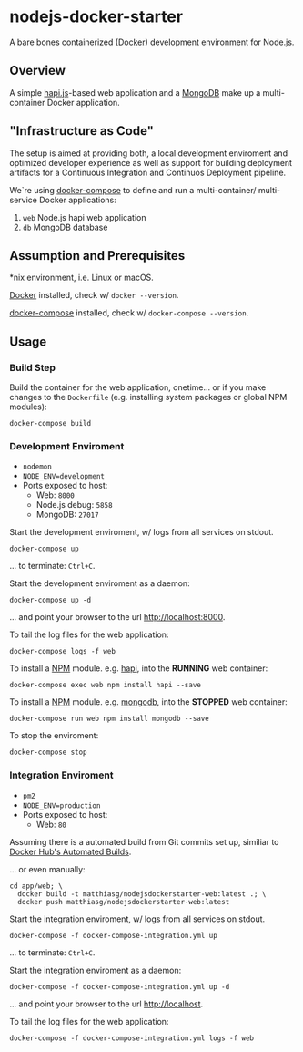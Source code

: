 # nodejs-docker-starter

A bare bones containerized ([Docker][Docker]) development environment for Node.js.

## Overview

A simple [hapi.js](https://hapijs.com)-based web application and a [MongoDB](https://www.mongodb.com/) make up a multi-container Docker application.

## "Infrastructure as Code"

The setup is aimed at providing both, a local development enviroment and optimized developer experience as well as support for building deployment artifacts for a Continuous Integration and Continuos Deployment pipeline.

We`re using [docker-compose](https://docs.docker.com/compose/) to define and run a multi-container/ multi-service Docker applications:

1. `web` Node.js hapi web application
2. `db` MongoDB database

## Assumption and Prerequisites

*nix environment, i.e. Linux or macOS.

[Docker][Docker] installed, check w/ `docker --version`.

[docker-compose](https://docs.docker.com/compose/) installed, check w/ `docker-compose --version`.

## Usage

### Build Step

Build the container for the web application, onetime... or if you make changes to the `Dockerfile` (e.g. installing system packages or global NPM modules):

```shell
docker-compose build
```

### Development Enviroment

- `nodemon`
- `NODE_ENV=development`
- Ports exposed to host:
  - Web: `8000`
  - Node.js debug: `5858`
  - MongoDB: `27017`

Start the development enviroment, w/ logs from all services on stdout.

```shell
docker-compose up
```

... to terminate: `Ctrl+C`.

Start the development enviroment as a daemon:

```shell
docker-compose up -d
```

... and point your browser to the url [http://localhost:8000](http://localhost:8000).

To tail the log files for the web application:

```shell
docker-compose logs -f web
```

To install a [NPM](http://npmjs.com) module. e.g. [hapi](https://www.npmjs.com/package/hapi), into the **RUNNING** web container:

```shell
docker-compose exec web npm install hapi --save
```

To install a [NPM](http://npmjs.com) module. e.g. [mongodb](https://www.npmjs.com/package/mongodb), into the **STOPPED** web container:

```shell
docker-compose run web npm install mongodb --save
```

To stop the enviroment:

```shell
docker-compose stop
```

### Integration Enviroment

- `pm2`
- `NODE_ENV=production`
- Ports exposed to host:
  - Web: `80`

Assuming there is a automated build from Git commits set up, similiar to [Docker Hub's Automated Builds](https://docs.docker.com/docker-hub/builds/).

... or even manually:

```shell
cd app/web; \
  docker build -t matthiasg/nodejsdockerstarter-web:latest .; \
  docker push matthiasg/nodejsdockerstarter-web:latest
```

Start the integration enviroment, w/ logs from all services on stdout.

```shell
docker-compose -f docker-compose-integration.yml up
```

... to terminate: `Ctrl+C`.

Start the integration enviroment as a daemon:

```shell
docker-compose -f docker-compose-integration.yml up -d
```

... and point your browser to the url [http://localhost](http://localhost).

To tail the log files for the web application:

```shell
docker-compose -f docker-compose-integration.yml logs -f web
```

[Docker]: http://docker.com/